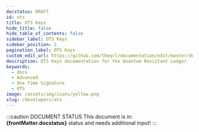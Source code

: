 ```yaml
---
docstatus: DRAFT
id: ots
title: OTS Keys
hide_title: false
hide_table_of_contents: false
sidebar_label: OTS Keys
sidebar_position: 2
pagination_label: OTS Keys
custom_edit_url: https://github.com/theqrl/documentation/edit/master/docs/basics/what-is-qrl.md
description: OTS Keys documentation for the Quantum Resistant Ledger.
keywords:
  - docs
  - Advanced
  - One Time Signature
  - OTS
image: /assets/img/icons/yellow.png
slug: /developers/ots
---
```


:::caution DOCUMENT STATUS 
<span>This document is in: <b>{frontMatter.docstatus}</b> status and needs additional input!</span>
:::